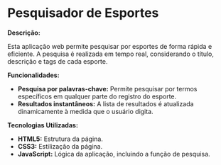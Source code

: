 # Pesquisador de Esportes

**Descrição:**

Esta aplicação web permite pesquisar por esportes de forma rápida e eficiente. A pesquisa é realizada em tempo real, considerando o título, descrição e tags de cada esporte.

**Funcionalidades:**

* **Pesquisa por palavras-chave:** Permite pesquisar por termos específicos em qualquer parte do registro do esporte.
* **Resultados instantâneos:** A lista de resultados é atualizada dinamicamente à medida que o usuário digita.

**Tecnologias Utilizadas:**

* **HTML5:** Estrutura da página.
* **CSS3:** Estilização da página.
* **JavaScript:** Lógica da aplicação, incluindo a função de pesquisa.
